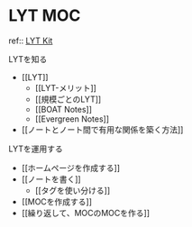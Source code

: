 # LYT MOC

ref:: [LYT Kit](https://publish.obsidian.md/lyt-kit/_Start+Here)

LYTを知る
- [[LYT]]
	- [[LYT-メリット]] 
	- [[規模ごとのLYT]] 
	- [[BOAT Notes]]
	- [[Evergreen Notes]]
- [[ノートとノート間で有用な関係を築く方法]]

LYTを運用する
- [[ホームページを作成する]]
- [[ノートを書く]]
	- [[タグを使い分ける]]
- [[MOCを作成する]]
- [[繰り返して、MOCのMOCを作る]]
